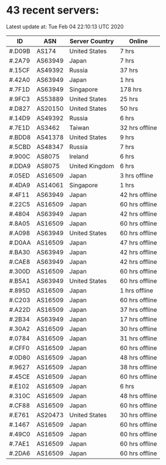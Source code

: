# 43 recent servers:

Latest update at: Tue Feb 04 22:10:13 UTC 2020

| ID | ASN | Server Country | Online |
| -- | --- | -------------- | ------ |
| #.D09B | AS174 | United States | 7 hrs |
| #.2A79 | AS63949 | Japan | 7 hrs |
| #.15CF | AS49392 | Russia | 37 hrs |
| #.42A0 | AS63949 | Japan | 1 hrs |
| #.7F1D | AS63949 | Singapore | 178 hrs |
| #.9FC3 | AS53889 | United States | 25 hrs |
| #.D827 | AS20150 | United States | 50 hrs |
| #.14D9 | AS49392 | Russia | 6 hrs |
| #.7E1D | AS3462 | Taiwan | 32 hrs offline |
| #.BDD8 | AS41378 | United States | 9 hrs |
| #.5CBD | AS48347 | Russia | 7 hrs |
| #.900C | AS8075 | Ireland | 6 hrs |
| #.DDA9 | AS8075 | United Kingdom | 6 hrs |
| #.05ED | AS16509 | Japan | 3 hrs offline |
| #.4DA9 | AS14061 | Singapore | 1 hrs |
| #.4F11 | AS63949 | Japan | 42 hrs offline |
| #.22C5 | AS16509 | Japan | 60 hrs offline |
| #.4804 | AS63949 | Japan | 42 hrs offline |
| #.8A05 | AS16509 | Japan | 60 hrs offline |
| #.A098 | AS63949 | United States | 60 hrs offline |
| #.D0AA | AS16509 | Japan | 47 hrs offline |
| #.BA30 | AS63949 | Japan | 42 hrs offline |
| #.CAE8 | AS63949 | Japan | 42 hrs offline |
| #.300D | AS16509 | Japan | 60 hrs offline |
| #.B5A1 | AS63949 | United States | 60 hrs offline |
| #.895D | AS16509 | Japan | 1 hrs offline |
| #.C203 | AS16509 | Japan | 60 hrs offline |
| #.A22D | AS16509 | Japan | 37 hrs offline |
| #.2B34 | AS63949 | Japan | 17 hrs offline |
| #.30A2 | AS16509 | Japan | 30 hrs offline |
| #.0784 | AS16509 | Japan | 31 hrs offline |
| #.CFF0 | AS16509 | Japan | 60 hrs offline |
| #.0D80 | AS16509 | Japan | 48 hrs offline |
| #.9627 | AS16509 | Japan | 38 hrs offline |
| #.45CE | AS16509 | Japan | 60 hrs offline |
| #.E102 | AS16509 | Japan | 6 hrs |
| #.310C | AS16509 | Japan | 48 hrs offline |
| #.CF88 | AS16509 | Japan | 60 hrs offline |
| #.E761 | AS20473 | United States | 30 hrs offline |
| #.1467 | AS16509 | Japan | 60 hrs offline |
| #.49C0 | AS16509 | Japan | 60 hrs offline |
| #.7AE1 | AS16509 | Japan | 60 hrs offline |
| #.2DA6 | AS16509 | Japan | 60 hrs offline |

